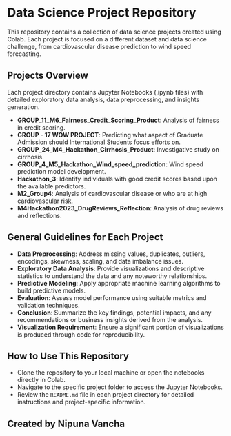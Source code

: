 # Data Science Project Repository

This repository contains a collection of data science projects created using Colab. Each project is focused on a different dataset and data science challenge, from cardiovascular disease prediction to wind speed forecasting.

## Projects Overview

Each project directory contains Jupyter Notebooks (.ipynb files) with detailed exploratory data analysis, data preprocessing, and insights generation.

- **GROUP_11_M6_Fairness_Credit_Scoring_Product**: Analysis of fairness in credit scoring.
- **GROUP - 17 WOW PROJECT**: Predicting what aspect of Graduate Admission should International Students focus efforts on.
- **GROUP_24_M4_Hackathon_Cirrhosis_Product**: Investigative study on cirrhosis.
- **GROUP_4_M5_Hackathon_Wind_speed_prediction**: Wind speed prediction model development.
- **Hackathon_3**: Identify individuals with good credit scores based upon the available predictors.
- **M2_Group4**: Analysis of cardiovascular disease or who are at high cardiovascular risk.
- **M4Hackathon2023_DrugReviews_Reflection**: Analysis of drug reviews and reflections.

## General Guidelines for Each Project

- **Data Preprocessing**: Address missing values, duplicates, outliers, encodings, skewness, scaling, and data imbalance issues.
- **Exploratory Data Analysis**: Provide visualizations and descriptive statistics to understand the data and any noteworthy relationships.
- **Predictive Modeling**: Apply appropriate machine learning algorithms to build predictive models.
- **Evaluation**: Assess model performance using suitable metrics and validation techniques.
- **Conclusion**: Summarize the key findings, potential impacts, and any recommendations or business insights derived from the analysis.
- **Visualization Requirement**: Ensure a significant portion of visualizations is produced through code for reproducibility.

## How to Use This Repository

- Clone the repository to your local machine or open the notebooks directly in Colab.
- Navigate to the specific project folder to access the Jupyter Notebooks.
- Review the `README.md` file in each project directory for detailed instructions and project-specific information.

## Created by Nipuna Vancha

